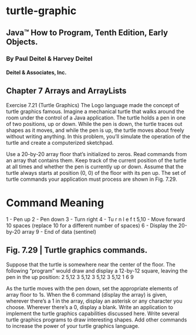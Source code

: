 # turtle-graphic

## Java™ How to Program, Tenth Edition, Early Objects. 
### By Paul Deitel & Harvey Deitel
#### Deitel & Associates, Inc.

## Chapter 7 Arrays and ArrayLists
Exercise 7.21 (Turtle Graphics) The Logo language made the concept of turtle graphics famous. Imagine a mechanical turtle that walks around the room under the control of a Java application. The turtle holds a pen in one of two positions, up or down. While the pen is down, the turtle traces out shapes as it moves, and while the pen is up, the turtle moves about freely without writing anything. In this problem, you’ll simulate the operation of the turtle and create a computerized sketchpad.

Use a 20-by-20 array floor that’s initialized to zeros. Read commands from an array that contains them. Keep track of the current position of the turtle at all times and whether the pen is currently up or down. Assume that the turtle always starts at position (0, 0) of the floor with its pen up. The set of turtle commands your application must process are shown in Fig. 7.29.

# Command Meaning
1     - Pen up
2     - Pen down
3     - Turn right
4     - Tu r n  l e f t
5,10  - Move forward 10 spaces (replace 10 for a different number of spaces)
6     - Display the 20-by-20 array
9     - End of data (sentinel)
## Fig. 7.29 | Turtle graphics commands.

Suppose that the turtle is somewhere near the center of the floor. The following “program” would draw and display a 12-by-12 square, leaving the pen in the up position:
2
5,12
3
5,12
3
5,12
3
5,12
1
6
9

As the turtle moves with the pen down, set the appropriate elements of array floor to 1s. When the 6 command (display the array) is given, wherever there’s a 1 in the array, display an asterisk or any character you choose. Wherever there’s a 0, display a blank. Write an application to implement the turtle graphics capabilities discussed here. Write several turtle graphics programs to draw interesting shapes. Add other commands to increase the power of your turtle graphics language.
